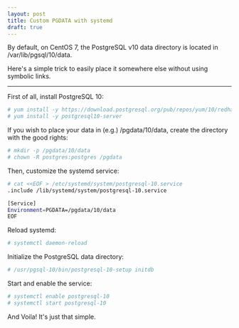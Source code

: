 ```yaml
---
layout: post
title: Custom PGDATA with systemd
draft: true
---
```


By default, on CentOS 7, the PostgreSQL v10 data directory is located in /var/lib/pgsql/10/data.

Here's a simple trick to easily place it somewhere else without using symbolic links.

<!--MORE-->

-----

First of all, install PostgreSQL 10:

```bash
# yum install -y https://download.postgresql.org/pub/repos/yum/10/redhat/rhel-7-x86_64/pgdg-centos10-10-2.noarch.rpm
# yum install -y postgresql10-server
```

If you wish to place your data in (e.g.) /pgdata/10/data, create the directory with the good rights:

```bash
# mkdir -p /pgdata/10/data
# chown -R postgres:postgres /pgdata
```

Then, customize the systemd service:

```bash
# cat <<EOF > /etc/systemd/system/postgresql-10.service
.include /lib/systemd/system/postgresql-10.service

[Service]
Environment=PGDATA=/pgdata/10/data
EOF
```

Reload systemd:

```bash
# systemctl daemon-reload
```

Initialize the PostgreSQL data directory:

```bash
# /usr/pgsql-10/bin/postgresql-10-setup initdb
```

Start and enable the service:

```bash
# systemctl enable postgresql-10
# systemctl start postgresql-10
```

And Voila! It's just that simple.